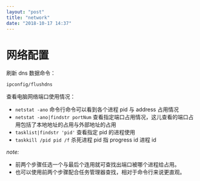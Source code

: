 ```yaml
---
layout: "post"
title: "network"
date: "2018-10-17 14:37"
---
```


# 网络配置

刷新 dns 数据命令：
```
ipconfig/flushdns
```

查看电脑网络端口使用情况：
- `netstat -ano` 命令行命令可以看到各个进程 pid 与 address 占用情况
- `netstat -ano|findstr portNum` 查看指定端口占用情况，这儿查看的端口占用包括了本地地址的占用与外部地址的占用
- `tasklist|findstr 'pid'` 查看指定 pid 的进程使用
- `taskkill /pid pid /f` 杀死进程 pid 指 progress id 进程 id

 _note:_
- 前两个步骤任选一个与最后个连用就可查找出端口被哪个进程给占用。
- 也可以使用前两个步骤配合任务管理器查找，相对于命令行来说更直观。
